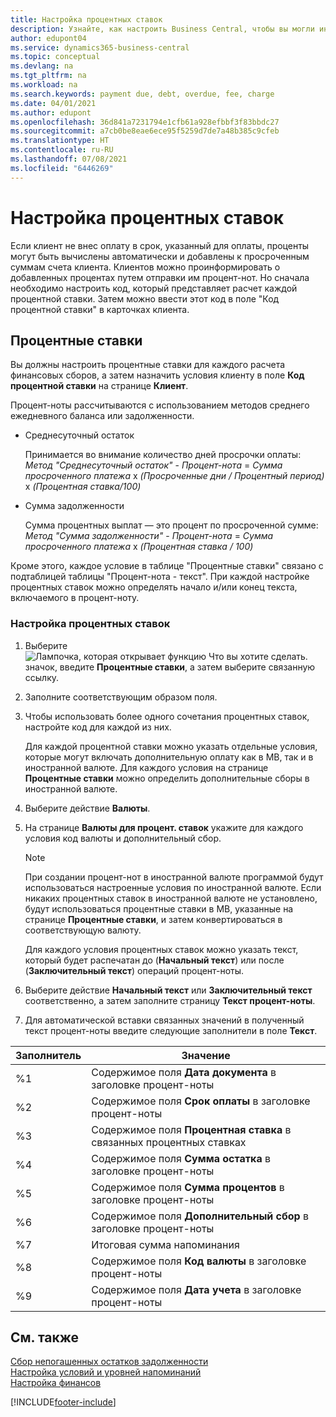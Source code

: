 ```yaml
---
title: Настройка процентных ставок
description: Узнайте, как настроить Business Central, чтобы вы могли информировать клиентов о дополнительных расходах, отправляя напоминания о финансовых расходах.
author: edupont04
ms.service: dynamics365-business-central
ms.topic: conceptual
ms.devlang: na
ms.tgt_pltfrm: na
ms.workload: na
ms.search.keywords: payment due, debt, overdue, fee, charge
ms.date: 04/01/2021
ms.author: edupont
ms.openlocfilehash: 36d841a7231794e1cfb61a928efbbf3f83bbdc27
ms.sourcegitcommit: a7cb0be8eae6ece95f5259d7de7a48b385c9cfeb
ms.translationtype: HT
ms.contentlocale: ru-RU
ms.lasthandoff: 07/08/2021
ms.locfileid: "6446269"
---
```

# <a name="set-up-finance-charge-terms"></a>Настройка процентных ставок

Если клиент не внес оплату в срок, указанный для оплаты, проценты могут быть вычислены автоматически и добавлены к просроченным суммам счета клиента. Клиентов можно проинформировать о добавленных процентах путем отправки им процент-нот. Но сначала необходимо настроить код, который представляет расчет каждой процентной ставки. Затем можно ввести этот код в поле "Код процентной ставки" в карточках клиента.  

## <a name="finance-charge-terms"></a>Процентные ставки

Вы должны настроить процентные ставки для каждого расчета финансовых сборов, а затем назначить условия клиенту в поле **Код процентной ставки** на странице **Клиент**.

Процент-ноты рассчитываются с использованием методов среднего ежедневного баланса или задолженности.

* Среднесуточный остаток  
  
  Принимается во внимание количество дней просрочки оплаты:  
  *Метод "Среднесуточный остаток"* - *Процент-нота* = *Сумма просроченного платежа* x *(Просроченные дни / Процентный период)* x *(Процентная ставка/100)*

* Сумма задолженности  
  
  Сумма процентных выплат — это процент по просроченной сумме:  
  *Метод "Сумма задолженности"* - *Процент-нота* = *Сумма просроченного платежа* x *(Процентная ставка / 100)*

Кроме этого, каждое условие в таблице "Процентные ставки" связано с подтаблицей таблицы "Процент-нота - текст". При каждой настройке процентных ставок можно определять начало и/или конец текста, включаемого в процент-ноту.

### <a name="to-set-up-finance-charge-terms"></a>Настройка процентных ставок

1. Выберите ![Лампочка, которая открывает функцию Что вы хотите сделать.](media/ui-search/search_small.png "Что вы хотите сделать") значок, введите **Процентные ставки**, а затем выберите связанную ссылку.  
2. Заполните соответствующим образом поля.
3. Чтобы использовать более одного сочетания процентных ставок, настройте код для каждой из них.

    Для каждой процентной ставки можно указать отдельные условия, которые могут включать дополнительную оплату как в МВ, так и в иностранной валюте. Для каждого условия на странице **Процентные ставки** можно определить дополнительные сборы в иностранной валюте.
4. Выберите действие **Валюты**.
5. На странице **Валюты для процент. ставок** укажите для каждого условия код валюты и дополнительный сбор.

    > [!NOTE]  
    > При создании процент-нот в иностранной валюте программой будут использоваться настроенные условия по иностранной валюте. Если никаких процентных ставок в иностранной валюте не установлено, будут использоваться процентные ставки в МВ, указанные на странице **Процентные ставки**, и затем конвертироваться в соответствующую валюту.

    Для каждого условия процентных ставок можно указать текст, который будет распечатан до (**Начальный текст**) или после (**Заключительный текст**) операций процент-ноты.  
6. Выберите действие **Начальный текст** или **Заключительный текст** соответственно, а затем заполните страницу **Текст процент-ноты**.
7. Для автоматической вставки связанных значений в полученный текст процент-ноты введите следующие заполнители в поле **Текст**.

|Заполнитель|Значение|  
|-----------------|-----------|  
|%1|Содержимое поля **Дата документа** в заголовке процент-ноты|  
|%2|Содержимое поля **Срок оплаты** в заголовке процент-ноты|  
|%3|Содержимое поля **Процентная ставка** в связанных процентных ставках|  
|%4|Содержимое поля **Сумма остатка** в заголовке процент-ноты|  
|%5|Содержимое поля **Сумма процентов** в заголовке процент-ноты|  
|%6|Содержимое поля **Дополнительный сбор** в заголовке процент-ноты|  
|%7|Итоговая сумма напоминания|  
|%8|Содержимое поля **Код валюты** в заголовке процент-ноты|  
|%9|Содержимое поля **Дата учета** в заголовке процент-ноты|  

## <a name="see-also"></a>См. также

[Сбор непогашенных остатков задолженности](receivables-collect-outstanding-balances.md)  
[Настройка условий и уровней напоминаний](finance-setup-reminders.md)  
[Настройка финансов](finance-setup-finance.md)  


[!INCLUDE[footer-include](includes/footer-banner.md)]
